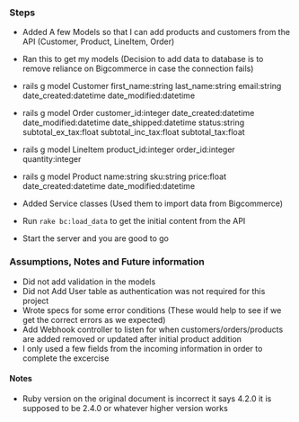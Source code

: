 ### Steps
 - Added A few Models so that I can add products and customers from the API (Customer, Product, LineItem, Order)
 - Ran this to get my models (Decision to add data to database is to remove reliance on Bigcommerce in case the connection fails)
  - rails g model Customer first_name:string last_name:string email:string date_created:datetime date_modified:datetime
  - rails g model Order customer_id:integer date_created:datetime date_modified:datetime date_shipped:datetime status:string subtotal_ex_tax:float subtotal_inc_tax:float subtotal_tax:float
  - rails g model LineItem product_id:integer order_id:integer quantity:integer
  - rails g model Product name:string sku:string price:float date_created:datetime date_modified:datetime

- Added Service classes (Used them to import data from Bigcommerce)
- Run `rake bc:load_data` to get the initial content from the API
- Start the server and you are good to go

### Assumptions, Notes and Future information
- Did not add validation in the models
- Did not Add User table as authentication was not required for this project
- Wrote specs for some error conditions (These would help to see if we get the correct errors as we expected)
- Add Webhook controller to listen for when customers/orders/products are added removed or updated after initial product addition
- I only used a few fields from the incoming information in order to complete the excercise

#### Notes
- Ruby version on the original document is incorrect it says 4.2.0 it is supposed to be 2.4.0 or whatever higher version works